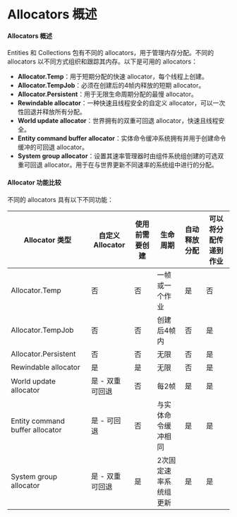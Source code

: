 # Allocators 概述

#### Allocators 概述

Entities 和 Collections 包有不同的 allocators，用于管理内存分配。不同的 allocators 以不同方式组织和跟踪其内存。以下是可用的 allocators：

* **Allocator.Temp**：用于短期分配的快速 allocator，每个线程上创建。
* **Allocator.TempJob**：必须在创建后的4帧内释放的短期 allocator。
* **Allocator.Persistent**：用于无限生命周期分配的最慢 allocator。
* **Rewindable allocator**：一种快速且线程安全的自定义 allocator，可以一次性回退并释放所有分配。
* **World update allocator**：世界拥有的双重可回退 allocator，快速且线程安全。
* **Entity command buffer allocator**：实体命令缓冲系统拥有并用于创建命令缓冲的可回退 allocator。
* **System group allocator**：设置其速率管理器时由组件系统组创建的可选双重可回退 allocator。用于在与世界更新不同速率的系统组中进行的分配。

#### Allocator 功能比较

不同的 allocators 具有以下不同功能：

| Allocator 类型                    | 自定义 Allocator | 使用前需要创建 | 生命周期        | 自动释放分配 | 可以将分配传递到作业 |
| ------------------------------- | ------------- | ------- | ----------- | ------ | ---------- |
| Allocator.Temp                  | 否             | 否       | 一帧或一个作业     | 是      | 否          |
| Allocator.TempJob               | 否             | 否       | 创建后4帧内      | 否      | 是          |
| Allocator.Persistent            | 否             | 否       | 无限          | 否      | 是          |
| Rewindable allocator            | 是             | 是       | 无限          | 否      | 是          |
| World update allocator          | 是 - 双重可回退     | 否       | 每2帧         | 是      | 是          |
| Entity command buffer allocator | 是 - 可回退       | 否       | 与实体命令缓冲相同   | 是      | 是          |
| System group allocator          | 是 - 双重可回退     | 是       | 2次固定速率系统组更新 | 是      | 是          |
